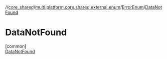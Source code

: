 //[core_shared](../../../../index.md)/[multi.platform.core.shared.external.enum](../../index.md)/[ErrorEnum](../index.md)/[DataNotFound](index.md)

# DataNotFound

[common]\
[DataNotFound](index.md)
